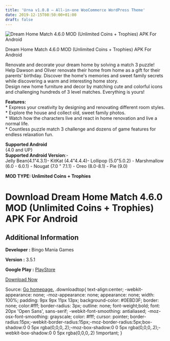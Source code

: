 ```yaml
---
title: 'Urna v1.0.8 – All-in-one WooCommerce WordPress Theme'
date: 2019-12-15T08:50:00+01:00
draft: false
---
```


![Dream Home Match 4.6.0 MOD (Unlimited Coins + Trophies) APK For Android](https://i2.wp.com/apkhome.net/wp-content/uploads/2019/11/Dream-Home-Match-1.png "Dream Home Match 4.6.0 MOD (Unlimited Coins + Trophies) APK For Android")

  

Dream Home Match 4.6.0 MOD (Unlimited Coins + Trophies) APK For Android

Renovate and decorate your dream home by solving a match 3 puzzle!  
Help Dawson and Oliver renovate their home from home as a gift for their parents' birthday. Discover the home's memories and sweet family secrets while discovering a warm and interesting home story.  
Design new home furniture and decor by matching cute and colorful icons and challenging hundreds of 3 level matches. Everything is yours!

**Features:**  
\* Express your creativity by designing and renovating different room styles.  
\* Explore the house and collect old, sweet family photos.  
\* Watch how the characters live and react in home renovation and live a normal life.  
\* Countless puzzle match 3 challenge and dozens of game features for endless relaxation fun.

**Supported Android**  
{4.0 and UP}  
**Supported Android Version**:-  
Jelly Bean(4.1"4.3.1)- KitKat (4.4"4.4.4)- Lollipop (5.0"5.0.2) - Marshmallow (6.0 - 6.0.1) - Nougat (7.0 " 7.1.1) - Oreo (8.0-8.1) - Pie (9.0)

**MOD TYPE: Unlimited Coins + Trophies**

Download Dream Home Match 4.6.0 MOD (Unlimited Coins + Trophies) APK For Android
================================================================================

Additional Information
----------------------

**Developer :** Bingo Mania Games

**Version :** 3.5.1

**Google Play :** [PlayStore](https://play.google.com/store/apps/details?id=com.njordgames.game.dreamhomematches)

  

[Download Now](https://store4app.co/post/dream-home-match-4-6-0-mod-unlimited-coins-trophies-apk-for-android_1574701072)

  
Source: [Go homepage.](https://store4app.co/post/dream-home-match-4-6-0-mod-unlimited-coins-trophies-apk-for-android_1574701072) .downloadtop{ text-align:center; -webkit-appearance: none; -moz-appearance: none; appearance: none; width: 100%; padding: 9px 9px 11px 13px; background-color: #0EBD3F; border: none; color:#fff; border-radius: 3px; outline: none; font-weight;bold; font: 20px 'Open Sans', sans-serif; -webkit-font-smoothing: antialiased; -moz-osx-font-smoothing: grayscale; color: #fff; cursor: pointer; border-radius:15px;-webkit-border-radius:15px;-moz-border-radius:5px;box-shadow:0 0 5px rgba(0,0,0,.2);-moz-box-shadow:0 0 5px rgba(0,0,0,.2);-webkit-box-shadow:0 0 5px rgba(0,0,0,.2) !important; }